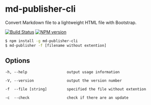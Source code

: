 # md-publisher-cli

Convert Markdown file to a lightweight HTML file with Bootstrap.

[![Build Status](https://travis-ci.org/cedced19/md-publisher.svg?branch=master)](https://travis-ci.org/cedced19/md-publisher)
[![NPM version](https://badge.fury.io/js/md-publisher-cli.svg)](http://badge.fury.io/js/md-publisher-cli)

```bash
$ npm install -g md-publisher-cli
$ md-publisher -f [filename without extention]
```

## Options

```
-h, --help                  output usage information

-V, --version               output the version number

-f  --file [string]         specified the file without extention

-c  --check                 check if there are an update
```
